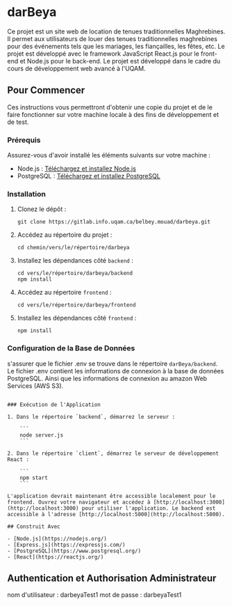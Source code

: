 # darBeya

Ce projet est un site web de location de tenues traditionnelles Maghrebines. Il permet aux utilisateurs de louer des tenues traditionnelles maghrebines pour des événements tels que les mariages, les fiançailles, les fêtes, etc. Le projet est développé avec le framework JavaScript React.js pour le front-end et Node.js pour le back-end. Le projet est développé dans le cadre du cours de développement web avancé à l'UQAM.

## Pour Commencer

Ces instructions vous permettront d'obtenir une copie du projet et de le faire fonctionner sur votre machine locale à des fins de développement et de test.

### Prérequis

Assurez-vous d'avoir installé les éléments suivants sur votre machine :

- Node.js : [Téléchargez et installez Node.js](https://nodejs.org/)
- PostgreSQL : [Téléchargez et installez PostgreSQL](https://www.postgresql.org/download/)

### Installation

1. Clonez le dépôt :

    ```
    git clone https://gitlab.info.uqam.ca/belbey.mouad/darbeya.git
    ```

2. Accédez au répertoire du projet :

    ```
    cd chemin/vers/le/répertoire/darbeya
    ```

3. Installez les dépendances côté `backend` :

    ```
    cd vers/le/répertoire/darbeya/backend
    npm install
    ```

4. Accédez au répertoire `frontend` :

    ```
    cd vers/le/répertoire/darbeya/frontend
    ```

5. Installez les dépendances côté `frontend` :

    ```
    npm install
    ```

### Configuration de la Base de Données

s'assurer que le fichier .env se trouve dans le répertoire `darBeya/backend`. Le fichier .env contient les informations de connexion à la base de données PostgreSQL. Ainsi que les informations de connexion au amazon Web Services (AWS S3).
```

### Exécution de l'Application

1. Dans le répertoire `backend`, démarrez le serveur :

    ```
    node server.js
    ```

2. Dans le répertoire `client`, démarrez le serveur de développement React :

    ```
    npm start
    ```

L'application devrait maintenant être accessible localement pour le frontend. Ouvrez votre navigateur et accédez à [http://localhost:3000](http://localhost:3000) pour utiliser l'application. Le backend est accessible à l'adresse [http://localhost:5000](http://localhost:5000).

## Construit Avec

- [Node.js](https://nodejs.org/)
- [Express.js](https://expressjs.com/)
- [PostgreSQL](https://www.postgresql.org/)
- [React](https://reactjs.org/)
```

## Authentication et Authorisation Administrateur
nom d'utilisateur : darbeyaTest1
mot de passe : darbeyaTest1